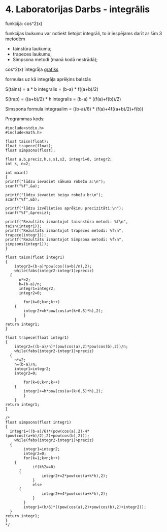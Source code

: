 # 4. Laboratorijas Darbs - integrālis

funkcija: cos^2(x)

funkcijas laukumu var notiekt lietojot integrāli, to ir iespējams darīt ar šīm 3 metodēm
- tainstūra laukumu;
- trapeces laukumu;
- Simpsona metodi (manā kodā nestrādā);

cos^2(x) integrāļa [grafiks]()

formulas uz kā integrāļa aprēķins balstās

S(tains) = a * b 
integralis = (b-a) * f((a+b)/2)

S(trap) = ((a+b)/2) * h 
integralis = (b-a) * ((f(a)+f(b))/2)

Simspona formula integraalim = ((b-a)/6) * (f(a)+4f((a+b)/2)+f(b))

Programmas kods:
```
#include<stdio.h>
#include<math.h>

float taisn(float);
float trapece(float);
float simpsons(float);

float a,b,preciz,h,s,s1,s2, integr1=0, integr2;
int k, n=2;

int main()
{
printf("lūdzu ievadiet sākuma robežu a:\n");
scanf("%f",&a);
  
printf("lūdzu ievadiet beigu robežu b:\n");
scanf("%f",&b);
  
printf("lūdzu izvēlieties aprēķinu precizitāti:\n");
scanf("%f",&preciz);

printf("Rezultāts izmantojot taisnstūra metodi: %f\n", taisn(integr1));
printf("Rezultāts izmantojot trapeces metodi: %f\n", trapece(integr1));
printf("Rezultāts izmantojot Simpsona metodi: %f\n", simpsons(integr1));
}

float taisn(float integr1)
{
	integr2=(b-a)*pow(cos((a+b)/n),2);
	while(fabs(integr2-integr1)>preciz)
  {
	  n*=2;
	  h=(b-a)/n;
	  integr1=integr2;
	  integr2=0;

		for(k=0;k<n;k++)
    {
		integr2+=h*pow(cos(a+(k+0.5)*h),2);
		}
	}
return integr1;
}

float trapece(float integr1)
{
	integr2=((b-a)/n)*(pow(cos(a),2)*pow(cos(b),2))/n;
	while(fabs(integr2-integr1)>preciz)
  {
  	n*=2;
  	h=(b-a)/n;
  	integr1=integr2;
  	integr2=0;

		for(k=0;k<n;k++)
    {
		integr2+=h*pow(cos(a+(k+0.5)*h),2);
		}
	}
return integr1;
}

/*
float simpsons(float integr1)
{
  integr1=((b-a)/6)*(pow(cos(a),2)-4*(pow(cos((a+b)/2),2)+pow(cos(b),2)));
	while(fabs(integr2-integr1)>preciz)
  {
		integr1=integr2;
		integr2=0;
		for(k=1;k<n;k++)
    {
			if(k%2==0)
      {
				integr2+=2*pow(cos(a+k*h),2);
			}
			else
      {
				integr2+=4*pow(cos(a+k*h),2);
			}
		}
		integr1=(h/6)*((pow(cos(a),2)+pow(cos(b),2)+integr2));
  }
return integr1;
}
*/

```
